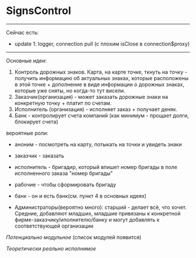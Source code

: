 # SignsControl
***

Сейчас есть:

- update 1: logger, connection pull (с плохим isClose в connection$proxy) 


***

Основные идеи:
1. Контроль дорожных знаков. Карта, на карте точке, ткнуть на точку - получить информацию об актуальных знаках, которые расположены в этой точке + дополнение в виде информации о дорожных знаках, которые уже сняты, но когда-то тут висели. 
2. Заказчик(организация) - может заказать дорожные знаки на конкретную точку + платит по счетам. 
3. Исполнитель (организация) - исполняет заказ + получает деняк. 
4. Банк - контролирует счета компаний (как минимум - прощает долги, блокирует счета)

вероятные роли: 
+ аноним - посмотреть на карту, потыкать на точки и увидеть знаки
+ заказчик - заказать

+ исполнитель - бригадир, который впишет номер бригады в поле исполненного заказа "номер бригады"
+ рабочие - чтобы сформировать бригаду

+ банк - он и есть банк(см. пункт 4 в основных идеях)

+ Администраторы(вероятно много): старший - делает всё, что хочет. Средние, добавляют младших, младшие привязаны к конкретной фирме-заказчику/иполнителю/банку и могут добавлять к соответствующей организации



_Потенциально модульное_
(список модулей появится)

_Теоретически реально исполнимое_
